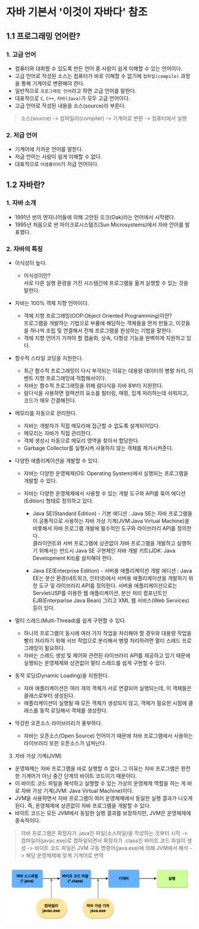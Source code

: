 # 자바 기본서 '이것이 자바다' 참조

## 1.1 프로그래밍 언어란?
### 1. 고급 언어 
- 컴퓨터와 대화할 수 있도록 만든 언어 중 사람이 쉽게 이해할 수 있는 언어이다.
- 고급 언어로 작성된 소스는 컴퓨터가 바로 이해할 수 없기에 `컴파일(compile)` 과정을 통해 기계어로 변환해야 한다.
- 일반적으로 `프로그래밍 언어`라고 하면 고급 언어를 말한다.
- 대표적으로 `C`, `C++`, `자바(Java)`가 모두 고급 언어이다.
- 고급 언어로 작성된 내용을 소스(source)라 부른다.

> 소스(source) -> 컴파일러(compiler) -> 기계어로 변환 -> 컴퓨터에서 실행

### 2. 저급 언어
- 기계어에 가까운 언어를 말한다.
- 저급 언어는 사람이 쉽게 이해할 수 없다.
- 대표적으로 `어셈블리어`가 저급 언어이다.

## 1.2 자바란?
### 1. 자바 소개
- 1991년 썬의 엔지니어들에 의해 고안된 오크(Oak)라는 언어에서 시작됐다.
- 1995년 처음으로 썬 마이크로시스템즈(Sun Microsystems)에서 자바 언어를 발표했다.

### 2. 자바의 특징
- 이식성이 높다.
  - 이식성이란?<br>
  서로 다른 실행 환경을 가진 시스템간에 프로그램을 옮겨 실행할 수 있는 것을 말한다.
- 자바는 100% 객체 지향 언어이다.
  - 객체 지향 프로그래밍(OOP:Object Oriented Programming)이란?<br>
  프로그램을 개발하는 기법으로 부품에 해당하는 객체들을 먼저 만들고, 이것들을 하나씩 조립 및 연결해서 전체 프로그램을 완성하는 기법을 말한다.
  - 객체 지향 언어가 가져야 할 캡슐화, 상속, 다형성 기능을 완벽하게 지원하고 있다.
- 함수적 스타일 코딩을 지원한다.
  - 최근 함수적 프로그래밍이 다시 부각되는 이유는 대용량 데이터의 병렬 처리, 이벤트 지향 프로그래밍에 적합해서이다.
  - 자바는 함수적 프로그래밍을 위해 람다식을 자바 8부터 지원한다.
  - 람다식을 사용하면 컬렉션의 요소를 필터링, 매핑, 집계 처리하는데 쉬워지고, 코드가 매우 간결해진다.
- 메모리를 자동으로 관리한다.
  - 자바는 개발자가 직접 메모리에 접근할 수 없도록 설계되어있다.
  - 메모리는 자바가 직접 관리한다.
  - 객체 생성시 자동으로 메모리 영역을 찾아서 할당한다.
  - Garbage Collector를 실행시켜 사용하지 않는 객체를 제거시켜준다.
- 다양한 애플리케이션을 개발할 수 있다.
  - 자바는 다양한 운영체제(OS: Operating System)에서 실행되는 프로그램을 개발할 수 있다.
  - 자바는 다양한 운영체제에서 사용할 수 있는 개발 도구와 API를 묶어 에디션(Edition) 형태로 정의하고 있다.
  
    - Java SE(Standard Edition) - 기본 에디션
    : Java SE는 자바 프로그램들이 공통적으로 사용하는 자바 가상 기계(JVM:Java Virtual Machine)을 비롯해서 자바 프로그램 개발에 필수적인 도구와 라이브러리 API를 정의한다.<br>
클라이언트와 서버 프로그램에 상관없이 자바 프로그램을 개발하고 실행하기 위해서는 반드시 Java SE 구현체인 자바 개발 키트(JDK: Java Development Kit)를 설치해야 한다.
    
    - Java EE(Enterprise Edition) - 서버용 애플리케이션 개발 에디션
      : Java EE는 분산 환경(네트워크, 인터넷)에서 서버용 애플리케이션을 개발하기 위한 도구 및 라이브러리 API를 정의한다.
    서버용 애플리케이션으로는 Servlet/JSP를 이용한 웹 애플리케이션, 분산 처리 컴포넌트인 EJB(Enterparise Java Bean) 그리고 XML 웹 서비스(Web Services) 등이 있다.

- 멀티 스레드(Multi-Thread)를 쉽게 구현할 수 있다.
  - 하나의 프로그램이 동시에 여러 가지 작업을 처리해야 할 경우와 대용량 작업을 빨리 처리하기 위해 서브 작업으로 분리해서 병렬 처리하려면 멀티 스레드 프로그래밍이 필요하다.
  - 자바는 스레드 생성 및 제어와 관련된 라이브러리 API를 제공하고 있기 때문에 실행되는 운영체제와 상관없이 멀티 스레드를 쉽게 구현할 수 있다.
- 동적 로딩(Dynamic Loading)을 지원한다.
  - 자바 애플리케이션은 여러 개의 객체가 서로 연결되어 실행되는데, 이 객체들은 클래스로부터 생성된다.
  - 애플리케이션이 실행될 때 모든 객체가 생성되지 않고, 객체가 필요한 시점에 클래스를 동적 로딩해서 객체를 생성한다.
- 막강한 오픈소스 라이브러리가 풍부하다.
  - 자바는 오픈소스(Open Source) 언어이기 때문에 자바 프로그램에서 사용하는 라이브러리 또한 오픈소스가 넘쳐난다.

3. 자바 가상 기계(JVM)
- 운영체제는 자바 프로그램을 바로 실행할 수 없다. 그 이유는 자바 프로그램은 완전한 기계어가 아닌 중간 단계의 바이트 코드이기 때문이다.
- 이 바이트 코드 파일을 해석하고 실행할 수 있는 가상의 운영체제 역할을 하는 게 바로 자바 가상 기계(JVM: Java Virtual Machine)이다.
- JVM을 사용하면서 자바 프로그램이 여러 운영체제에서 동일한 실행 결과가 나오게 된다. 즉, 운영체제에 상관없이 자바 프로그램을 개발할 수 있다.
- 바이트 코드는 모든 JVM에서 동일한 실행 결과를 보장하지만, JVM은 운영체제에 종속적이다.
> 자바 프로그램은 확장자가 .java인 파일(소스파일)을 작성하는 것부터 시작 -> 컴파일러(javac.exe)로 컴파일되면서 확장자가 .class인 바이트 코드 파일이 생성
-> 바이트 코드 파일은 JVM 구동 명령어(java.exe)에 의해 JVM에서 해석 -> 해당 운영체제에 맞게 기계어로 번역

![img.png](img.png)
